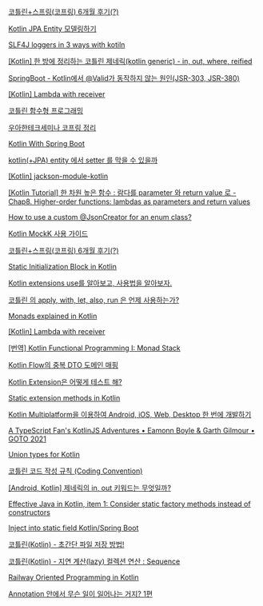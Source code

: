 
[코틀린+스프링(코프링) 6개월 후기(?)](https://www.podo-dev.com/blogs/282)


[Kotlin JPA Entity 모델링하기](https://thxwelchs.github.io/Kotlin%20JPA%20Entity%20%EB%AA%A8%EB%8D%B8%EB%A7%81%ED%95%98%EA%B8%B0/)

[SLF4J loggers in 3 ways with kotiln](https://www.reddit.com/r/Kotlin/comments/8gbiul/slf4j_loggers_in_3_ways/)

[[Kotlin] 한 방에 정리하는 코틀린 제네릭(kotlin generic) - in, out, where, reified](https://readystory.tistory.com/201)

[SpringBoot - Kotlin에서 @Valid가 동작하지 않는 원인(JSR-303, JSR-380)](https://velog.io/@lsb156/SpringBoot-Kotlin%EC%97%90%EC%84%9C-Valid%EA%B0%80-%EB%8F%99%EC%9E%91%ED%95%98%EC%A7%80-%EC%95%8A%EB%8A%94-%EC%9B%90%EC%9D%B8JSR-303-JSR-380)

[[Kotlin] Lambda with receiver](https://jaeyeong951.medium.com/kotlin-lambda-with-receiver-5c2cccd8265a)

[코틀린 함수형 프로그래밍](https://hellose7.tistory.com/54?category=1221901)

[우아한테크세미나 코프링 정리](https://jaeyeong951.medium.com/%EC%9A%B0%EC%95%84%ED%95%9C%ED%85%8C%ED%81%AC%EC%84%B8%EB%AF%B8%EB%82%98-%EC%BD%94%ED%94%84%EB%A7%81-%EC%A0%95%EB%A6%AC-eca1ddb337b5)

[Kotlin With Spring Boot](https://stylishc.tistory.com/127)

[kotlin(+JPA) entity 에서 setter 를 막을 수 있을까](https://multifrontgarden.tistory.com/272)

[[Kotlin] jackson-module-kotlin](https://traeper.tistory.com/209)

[[Kotlin Tutorial] 한 차원 높은 함수 : 람다를 parameter 와 return value 로 - Chap8. Higher-order functions: lambdas as parameters and return values](https://aroundck.tistory.com/4869)

[How to use a custom @JsonCreator for an enum class?](https://github.com/FasterXML/jackson-module-kotlin/issues/75)

[Kotlin MockK 사용 가이드](https://www.devkuma.com/docs/kotlin/kotlin-mockk-%EC%82%AC%EC%9A%A9-%EA%B0%80%EC%9D%B4%EB%93%9C/)

[코틀린+스프링(코프링) 6개월 후기(?)](https://www.podo-dev.com/blogs/282)

[Static Initialization Block in Kotlin](https://www.baeldung.com/kotlin/static-initialization-block)

[Kotlin extensions use를 알아보고, 사용법을 알아보자.](https://thdev.tech/kotlin/2020/11/03/kotlin_effective_09/)

[코틀린 의 apply, with, let, also, run 은 언제 사용하는가?](https://thdev.tech/kotlin/2020/11/03/kotlin_effective_09/)

[Monads explained in Kotlin](https://medium.com/@albert.llousas/monads-explained-in-kotlin-4126ac0cb7f2)

[[Kotlin] Lambda with receiver](https://jaeyeong951.medium.com/kotlin-lambda-with-receiver-5c2cccd8265a)

[[번역] Kotlin Functional Programming I: Monad Stack](https://velog.io/@windsekirun/%EB%B2%88%EC%97%AD-Kotlin-Functional-Programming-I-Monad-Stack)

[Kotlin Flow의 중복 DTO 도메인 매핑](https://florentblot.medium.com/redundant-dto-domain-mapping-in-kotlin-flow-bffbd1d28fc8)

[Kotlin Extension은 어떻게 테스트 해?](https://velog.io/@dhwlddjgmanf/Kotlin-Extension%EC%9D%80-%EC%96%B4%EB%96%BB%EA%B2%8C-%ED%85%8C%EC%8A%A4%ED%8A%B8-%ED%95%B4)

[Static extension methods in Kotlin](https://stackoverflow.com/questions/28210188/static-extension-methods-in-kotlin)


[Kotlin Multiplatform을 이용하여 Android, iOS, Web, Desktop 한 번에 개발하기](https://medium.com/hongbeomi-dev/kotlin-multiplatform%EC%9D%84-%EC%9D%B4%EC%9A%A9%ED%95%98%EC%97%AC-android-ios-web-desktop-%ED%95%9C-%EB%B2%88%EC%97%90-%EA%B0%9C%EB%B0%9C%ED%95%98%EA%B8%B0-4935df795161)

[A TypeScript Fan's KotlinJS Adventures • Eamonn Boyle & Garth Gilmour • GOTO 2021](https://www.youtube.com/watch?v=9p60bBBpG6A&list=PLclw_XTIbaKoJrijHvoa90sbwq8ZajZjk)

[Union types for Kotlin](https://github.com/renatoathaydes/kunion)

[코틀린 코드 작성 규칙 (Coding Convention)](https://new93helloworld.tistory.com/385)

[[Android, Kotlin] 제네릭의 in, out 키워드는 무엇일까?](https://hungseong.tistory.com/30)

[Effective Java in Kotlin, item 1: Consider static factory methods instead of constructors](https://blog.kotlin-academy.com/effective-java-in-kotlin-item-1-consider-static-factory-methods-instead-of-constructors-8d0d7b5814b2)

[Inject into static field Kotlin/Spring Boot](https://stackoverflow.com/questions/50567482/inject-into-static-field-kotlin-spring-boot)

[코틀린(Kotlin) - 초간단 파일 저장 방법!](https://0391kjy.tistory.com/36?category=742907)

[코틀린(Kotlin) - 지연 계산(lazy) 컬렉션 연산 : Sequence](https://0391kjy.tistory.com/42?category=742907)

[Railway Oriented Programming in Kotlin](https://proandroiddev.com/railway-oriented-programming-in-kotlin-f1bceed399e5)

[Annotation 안에서 무슨 일이 일어나는 거지? 1편](https://blog.gangnamunni.com/post/kotlin-annotation/)

[]()

[]()

[]()

[]()